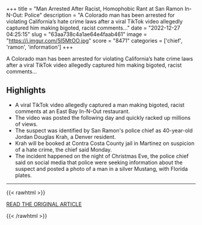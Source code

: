 +++
title = "Man Arrested After Racist, Homophobic Rant at San Ramon In-N-Out: Police"
description = "A Colorado man has been arrested for violating California’s hate crime laws after a viral TikTok video allegedly captured him making bigoted, racist comments..."
date = "2022-12-27 04:25:15"
slug = "63aa738c4a1ae64e4faab461"
image = "https://i.imgur.com/5I5MtOO.jpg"
score = "8471"
categories = ['chief', 'ramon', 'information']
+++

A Colorado man has been arrested for violating California’s hate crime laws after a viral TikTok video allegedly captured him making bigoted, racist comments...

## Highlights

- A viral TikTok video allegedly captured a man making bigoted, racist comments at an East Bay In-N-Out restaurant.
- The video was posted the following day and quickly racked up millions of views.
- The suspect was identified by San Ramon's police chief as 40-year-old Jordan Douglas Krah, a Denver resident.
- Krah will be booked at Contra Costa County jail in Martinez on suspicion of a hate crime, the chief said Monday.
- The incident happened on the night of Christmas Eve, the police chief said on social media that police were seeking information about the suspect and posted a photo of a man in a silver Mustang, with Florida plates.

---

{{< rawhtml >}}
  <p class="article-category">
    <a target="_blank" href="https://www.nbcbayarea.com/news/local/east-bay/man-arrested-racist-homophobic-rant-san-ramon-in-n-out/3114039/">READ THE ORIGINAL ARTICLE</a>
  </p>
{{< /rawhtml >}}
